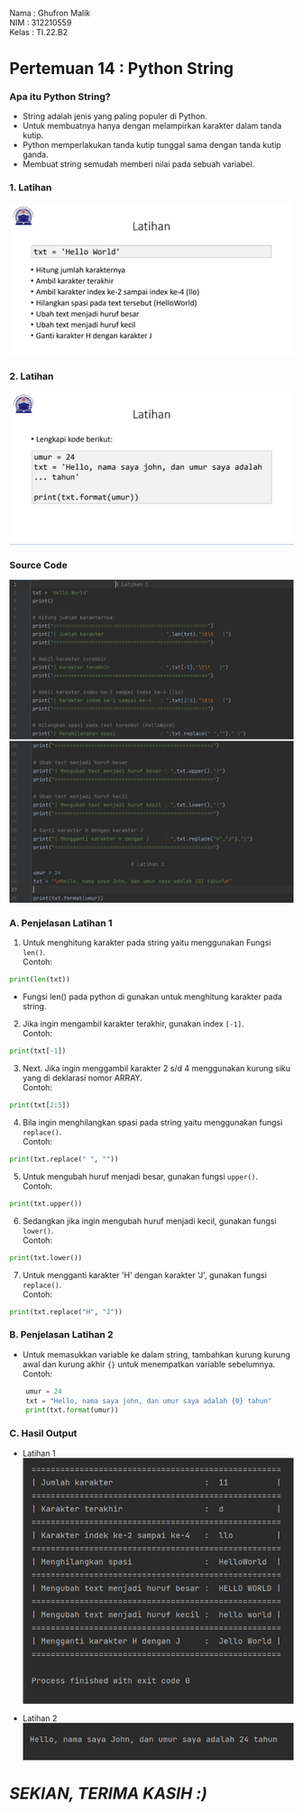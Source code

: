 Nama    :   Ghufron Malik</br>
NIM     :   312210559</br>
Kelas   :   TI.22.B2</br>

# Pertemuan 14 : Python String


### Apa itu Python String?

- String adalah jenis yang paling populer di Python.
- Untuk membuatnya hanya dengan melampirkan karakter dalam tanda kutip.
- Python memperlakukan tanda kutip tunggal sama dengan tanda kutip ganda.
- Membuat string semudah memberi nilai pada sebuah variabel.


### 1. Latihan 
![img1](image/11.png)

### 2. Latihan
![img2](image/22.png)

### Source Code
![img3](image/1.png)
![img4](image/2.png)


### A. Penjelasan Latihan 1

1.  Untuk menghitung karakter pada string yaitu menggunakan Fungsi `len()`.</br>
Contoh:
```py
print(len(txt))
```
- Fungsi len() pada python di gunakan untuk menghitung karakter pada string.

2. Jika ingin mengambil karakter terakhir, gunakan index `[-1]`.</br>
Contoh:
```py
print(txt[-1])
```

3. Next. Jika ingin menggambil karakter 2 s/d 4 menggunakan kurung siku yang di deklarasi nomor ARRAY.</br>
Contoh:
```py
print(txt[2:5])
```

4. Bila ingin menghilangkan spasi pada string yaitu menggunakan fungsi `replace()`.</br>
Contoh:
```py
print(txt.replace(" ", ""))
```

5. Untuk mengubah huruf menjadi besar, gunakan fungsi `upper()`.</br>
Contoh:
```py
print(txt.upper())
```

6. Sedangkan jika ingin mengubah huruf menjadi kecil, gunakan fungsi `lower()`.</br>
Contoh:
```py
print(txt.lower())
```

7. Untuk mengganti karakter 'H' dengan karakter 'J', gunakan fungsi `replace()`.</br>
Contoh:
```py
print(txt.replace("H", "J"))
```


### B. Penjelasan Latihan 2

- Untuk memasukkan variable ke dalam string, tambahkan kurung kurung awal dan kurung akhir `{}` untuk menempatkan variable sebelumnya.</br>
Contoh:
```py
    umur = 24
    txt = "Hello, nama saya john, dan umur saya adalah {0} tahun"
    print(txt.format(umur))
```

### C. Hasil Output
- Latihan 1</br>
![img5](image/3.png)


- Latihan 2</br>
![img6](image/4.png)


# *SEKIAN, TERIMA KASIH :)*
